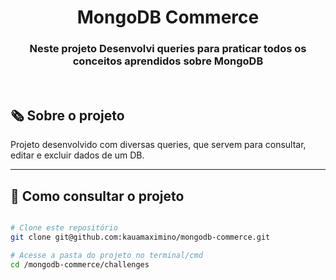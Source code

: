 
<h1 align="center">MongoDB Commerce</h1>

<h3 align="center">Neste projeto Desenvolvi queries para praticar todos os conceitos aprendidos sobre MongoDB</h3>
<br/>

## 🗞️ Sobre o projeto

Projeto desenvolvido com diversas queries, que servem para consultar, editar e excluir dados de um DB.

---
## 🚀 Como consultar o projeto

```bash

# Clone este repositório
git clone git@github.com:kauamaximino/mongodb-commerce.git

# Acesse a pasta do projeto no terminal/cmd
cd /mongodb-commerce/challenges

```
</details>
